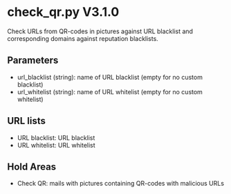 check_qr.py V3.1.0
==================

Check URLs from QR-codes in pictures against URL blacklist and corresponding domains against reputation blacklists.

## Parameters
* url_blacklist (string): name of URL blacklist (empty for no custom blacklist)
* url_whitelist (string): name of URL whitelist (empty for no custom whitelist)

## URL lists
* URL blacklist: URL blacklist
* URL whitelist: URL whitelist

## Hold Areas
* Check QR: mails with pictures containing QR-codes with malicious URLs

